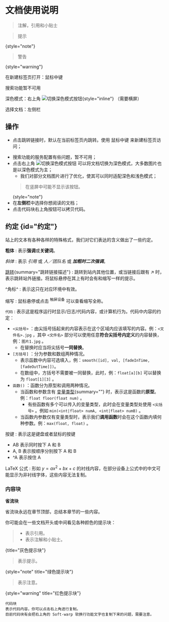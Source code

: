 # 文档使用说明

<show-structure depth="2"/>

<tldr>

> 注解，引用和小贴士

> 提示
>
{style="note"}

> 警告
>
{style="warning"}

在新建标签页打开：<shortcut>鼠标中键</shortcut>

[//]: # (高级搜索：<shortcut>Ctrl</shortcut><shortcut>K</shortcut>)
搜索功能暂不可用

深色模式：右上角 ![切换深色模式按钮](https://resources.jetbrains.com/help/img/writerside/systemTheme_dark.svg){style="inline"} （需要横屏）

选择文档：左侧栏
</tldr>

## 操作

- 点击跳转链接时，默认在当前标签页内跳转。使用 <shortcut>鼠标中键</shortcut> 来新建标签页访问；

[//]: # (- 使用 <shortcut>Ctrl</shortcut><shortcut>K</shortcut> 进行高级搜索；)
- 搜索功能的服务配置有些问题，暂不可用；
- 点击右上角 <img src="https://resources.jetbrains.com/help/img/writerside/systemTheme_dark.svg" alt="切换深色模式按钮"/> 可以将文档切换为深色模式，大多数图片也是以深色模式为主；
  - 我们对部分文档图片进行了优化，使其可以同时适配深色和浅色模式；
  > 在竖屏中可能不显示该按钮。
  >
  {style="note"}
- 在**左侧栏**中选择你想阅读的文档；
- 点击代码块右上角按钮可以拷贝代码。

## 约定 {id="约定"}

站上的文本有各种各样的特殊格式，我们对它们表达的含义做出了一些约定。

**粗体**
: 表示**强调**或**关键词**。

*斜体*
: 表示 *引用* 或 *人／团队名* 或 **_加粗时二次强调_**。

[跳转](#约定){summary="跳转链接描述"}
: 跳转到站内其他位置，或当链接后跟有 ↗ 时，表示跳转站外链接。将鼠标悬停在其上有时会有和缩写一样的提示。

^角标^
: 表示这只在对应环境中有效。

<tooltip term="缩写">缩写</tooltip>
: 鼠标悬停或点击 <sup>触屏设备</sup> 可以查看缩写全称。

`代码`
: 表示这是程序运行时显示/日志/代码内容，或计算机行为。代码中内容的约定：
- `<尖括号>` ：由尖括号括起来的内容表示在这个区域内应该填写的内容。例：`<文件名>.jpg` ，其中 `<文件名>` 部分可以使用任意**符合尖括号内定义**的内容替换，例：`图片1.jpg` 。
  - 在替换时应当将尖括号**一同替换**。
- `[方括号]` ：分为参数和数组两种情况。
  - 表示函数中内容可选填入，例：`smooth([id], val, [fadeInTime, [fadeOutTime]])`。
  - 在数组中，方括号不需要被一同替换，此时，例：`float[a][b]` 可以替换为 `float[1][3]` 。
- `函数()` ：函数分为原型和调用两种情况。
  - 当函数和参数含有 [变量类型](terms.md#变量类型和修饰符){summary=""} 时，表示这是函数的**原型**。例：`float floor(float num)` 。
    - 有些函数有多个可以传入的变量类型，此时会在变量类型处使用 `<尖括号>` 。例如 `min(<int|float> numA, <int|float> numB)` 。
  - 当函数内参数仅有变量类型时，表示我们**调用函数**时会在这个函数内填何种参数。例：`max(float, float)` 。

<shortcut>按键</shortcut>
: 表示这是键盘或者鼠标的按键
- <shortcut>A</shortcut><shortcut>B</shortcut> 表示同时按下 A 和 B
- <shortcut>A</shortcut>, <shortcut>B</shortcut> 表示按顺序分别按下 A 和 B
- <shortcut>^A</shortcut> 表示按住 A

$\text{LaTeX}$ 公式
: 形如 $y = ax^2 + bx + c$ 的衬线内容，在部分设备上公式中的中文可能显示为非衬线字体，这些内容无法复制。

### 内容块

<tldr>

**省流块**

省流块永远在章节顶部，总结本章节的一些内容。
</tldr>

你可能会在一些文档开头或中间看见各种颜色的提示块：

> - 表示引用。
> - 表示注解和小贴士。
>
{title="灰色提示块"}

> 表示提示。
>
{style="note" title="绿色提示块"}

> 表示注意。
>
{style="warning" title="红色提示块"}

```text
代码块
表示代码内容，你可以点击右上角进行复制。
目前代码块有会把右上角的 Soft-warp 软换行功能文字也复制下来的问题，需要注意。
```
